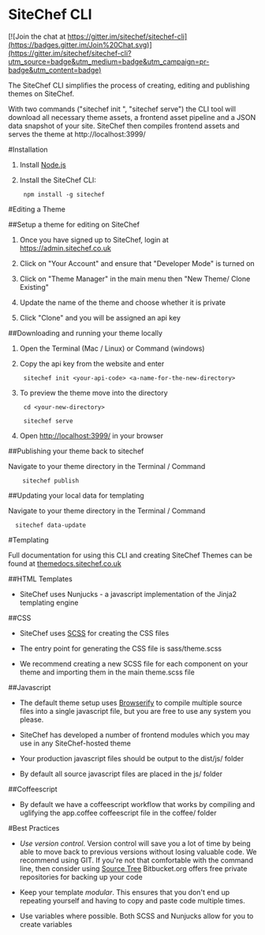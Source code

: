 SiteChef CLI
============

[![Join the chat at https://gitter.im/sitechef/sitechef-cli](https://badges.gitter.im/Join%20Chat.svg)](https://gitter.im/sitechef/sitechef-cli?utm_source=badge&utm_medium=badge&utm_campaign=pr-badge&utm_content=badge)

The SiteChef CLI simplifies the process of creating, editing and publishing
themes on SiteChef.

With two commands ("sitechef init <api-code>", "sitechef serve") the CLI tool
will download all necessary theme assets, a frontend asset pipeline and a JSON
data snapshot of your site. SiteChef then compiles frontend assets and serves
the theme at http://localhost:3999/


#Installation

1. Install [Node.js](http://nodejs.org/download/)

2. Install the SiteChef CLI:

        npm install -g sitechef


#Editing a Theme


##Setup a theme for editing on SiteChef

1. Once you have signed up to SiteChef, login at https://admin.sitechef.co.uk

2. Click on "Your Account" and ensure that "Developer Mode" is turned on

3. Click on "Theme Manager" in the main menu then "New Theme/ Clone Existing"

4. Update the name of the theme and choose whether it is private

5. Click "Clone" and you will be assigned an api key


##Downloading and running your theme locally

1. Open the Terminal (Mac / Linux) or Command (windows)

2. Copy the api key from the website and enter

        sitechef init <your-api-code> <a-name-for-the-new-directory>

3. To preview the theme move into the directory

        cd <your-new-directory>

        sitechef serve


4. Open [http://localhost:3999/](http://localhost:3999/) in your browser


##Publishing your theme back to sitechef


Navigate to your theme directory in the Terminal / Command

        sitechef publish


##Updating your local data for templating

Navigate to your theme directory in the Terminal / Command

      sitechef data-update


#Templating

Full documentation for using this CLI and creating SiteChef Themes
can be found at [themedocs.sitechef.co.uk](http://themedocs.sitechef.co.uk)


##HTML Templates

- SiteChef uses Nunjucks - a javascript implementation of the Jinja2 templating engine

##CSS

- SiteChef uses [SCSS](http://sass-lang.com) for creating the CSS files

- The entry point for generating the CSS file is sass/theme.scss

- We recommend creating a new SCSS file for each component on your theme
  and importing them in the main theme.scss file

##Javascript

- The default theme setup uses [Browserify](http://browserify.org/) to compile
  multiple source files into a single javascript file, but you are free to use
  any system you please.

- SiteChef has developed a number of frontend modules which you may use in any
  SiteChef-hosted theme

- Your production javascript files should be output to the dist/js/ folder

- By default all source javascript files are placed in the js/ folder

##Coffeescript

- By default we have a coffeescript workflow that works by compiling and uglifying
  the app.coffee coffeescript file in the coffee/ folder


#Best Practices

- *Use version control*. Version control will save you a lot of time
  by being able to move back to previous versions without losing
  valuable code. We recommend using GIT. If you're not that comfortable
  with the command line, then consider using [Source Tree](https://www.atlassian.com/software/sourcetree/overview)
  Bitbucket.org offers free private repositories for backing up your code

- Keep your template *modular*. This ensures that you don't end up repeating yourself
  and having to copy and paste code multiple times.

- Use variables where possible. Both SCSS and Nunjucks allow for you to create variables






